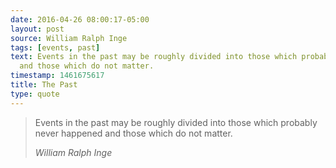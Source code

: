 ```yaml
---
date: 2016-04-26 08:00:17-05:00
layout: post
source: William Ralph Inge
tags: [events, past]
text: Events in the past may be roughly divided into those which probably never happened
  and those which do not matter.
timestamp: 1461675617
title: The Past
type: quote
---
```

> Events in the past may be roughly divided into those which probably never happened and those which do not matter.
> 
> <cite>William Ralph Inge</cite>